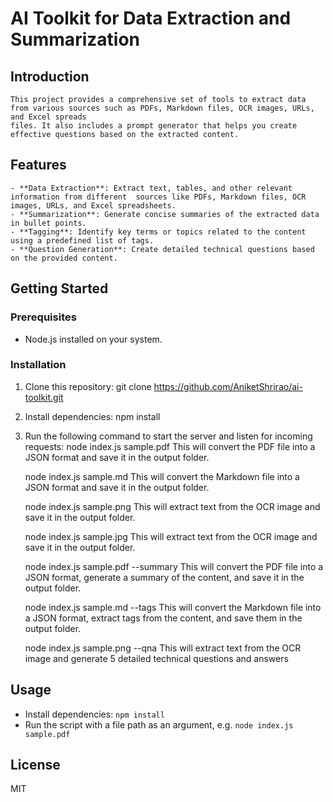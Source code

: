 # AI Toolkit for Data Extraction and Summarization

## Introduction
    This project provides a comprehensive set of tools to extract data from various sources such as PDFs, Markdown files, OCR images, URLs, and Excel spreads
    files. It also includes a prompt generator that helps you create effective questions based on the extracted content.
    
## Features
    - **Data Extraction**: Extract text, tables, and other relevant information from different  sources like PDFs, Markdown files, OCR images, URLs, and Excel spreadsheets.
    - **Summarization**: Generate concise summaries of the extracted data in bullet points.
    - **Tagging**: Identify key terms or topics related to the content using a predefined list of tags.
    - **Question Generation**: Create detailed technical questions based on the provided content.

## Getting Started

### Prerequisites
- Node.js installed on your system.

### Installation
1. Clone this repository:
   git clone https://github.com/AniketShrirao/ai-toolkit.git


2. Install dependencies:
    npm install

3. Run the following command to start the server and listen for incoming requests:
    node index.js sample.pdf
    This will convert the PDF file into a JSON format
    and save it in the output folder.

    node index.js sample.md
    This will convert the Markdown file into a JSON format
    and save it in the output folder.

    node index.js sample.png
    This will extract text from the OCR image and save it in the output folder.
    
    node index.js sample.jpg
    This will extract text from the OCR image and save it in the output folder.

    node index.js sample.pdf --summary
    This will convert the PDF file into a JSON format, generate a summary of the content,
    and save it in the output folder.

    node index.js sample.md --tags
    This will convert the Markdown file into a JSON format, extract tags from the content,
    and save them in the output folder.

    node index.js sample.png --qna
    This will extract text from the OCR image and generate 5 detailed technical questions and answers
    
## Usage
- Install dependencies: `npm install`
- Run the script with a file path as an argument, e.g. `node index.js sample.pdf`

## License
MIT
